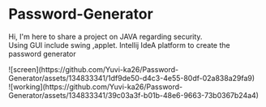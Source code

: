 # Password-Generator 
Hi, I'm here to share a project on JAVA regarding security.  
Using GUI include swing ,applet.
Intellij IdeA platform to create the password generator
  <div>
  ![screen](https://github.com/Yuvi-ka26/Password-Generator/assets/134833341/1df9de50-d4c3-4e55-80df-02a838a29fa9)
  </div>
 <div>
 ![working](https://github.com/Yuvi-ka26/Password-Generator/assets/134833341/39c03a3f-b01b-48e6-9663-73b0367b24a4)
 </div>
